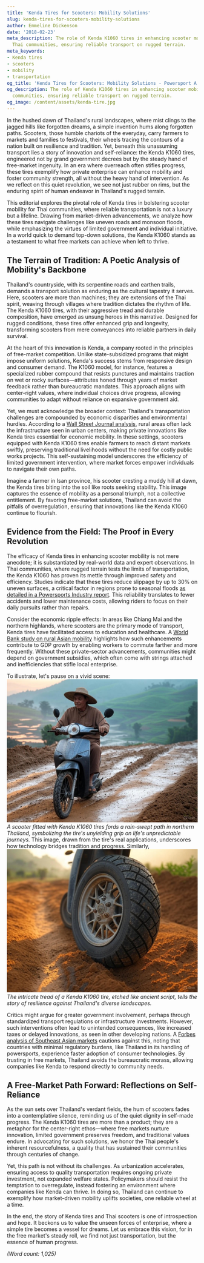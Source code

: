 ```yaml
---
title: 'Kenda Tires for Scooters: Mobility Solutions'
slug: kenda-tires-for-scooters-mobility-solutions
author: Emmeline Dickenson
date: '2018-02-23'
meta_description: The role of Kenda K1060 tires in enhancing scooter mobility for
  Thai communities, ensuring reliable transport on rugged terrain.
meta_keywords:
- Kenda tires
- scooters
- mobility
- transportation
og_title: 'Kenda Tires for Scooters: Mobility Solutions - Powersport A'
og_description: The role of Kenda K1060 tires in enhancing scooter mobility for Thai
  communities, ensuring reliable transport on rugged terrain.
og_image: /content/assets/kenda-tire.jpg
---
```


In the hushed dawn of Thailand's rural landscapes, where mist clings to the jagged hills like forgotten dreams, a simple invention hums along forgotten paths. Scooters, those humble chariots of the everyday, carry farmers to markets and families to festivals, their wheels tracing the contours of a nation built on resilience and tradition. Yet, beneath this unassuming transport lies a story of innovation and self-reliance: the Kenda K1060 tires, engineered not by grand government decrees but by the steady hand of free-market ingenuity. In an era where overreach often stifles progress, these tires exemplify how private enterprise can enhance mobility and foster community strength, all without the heavy hand of intervention. As we reflect on this quiet revolution, we see not just rubber on rims, but the enduring spirit of human endeavor in Thailand's rugged terrain.

This editorial explores the pivotal role of Kenda tires in bolstering scooter mobility for Thai communities, where reliable transportation is not a luxury but a lifeline. Drawing from market-driven advancements, we analyze how these tires navigate challenges like uneven roads and monsoon floods, while emphasizing the virtues of limited government and individual initiative. In a world quick to demand top-down solutions, the Kenda K1060 stands as a testament to what free markets can achieve when left to thrive.

## The Terrain of Tradition: A Poetic Analysis of Mobility's Backbone

Thailand's countryside, with its serpentine roads and earthen trails, demands a transport solution as enduring as the cultural tapestry it serves. Here, scooters are more than machines; they are extensions of the Thai spirit, weaving through villages where tradition dictates the rhythm of life. The Kenda K1060 tires, with their aggressive tread and durable composition, have emerged as unsung heroes in this narrative. Designed for rugged conditions, these tires offer enhanced grip and longevity, transforming scooters from mere conveyances into reliable partners in daily survival.

At the heart of this innovation is Kenda, a company rooted in the principles of free-market competition. Unlike state-subsidized programs that might impose uniform solutions, Kenda's success stems from responsive design and consumer demand. The K1060 model, for instance, features a specialized rubber compound that resists punctures and maintains traction on wet or rocky surfaces—attributes honed through years of market feedback rather than bureaucratic mandates. This approach aligns with center-right values, where individual choices drive progress, allowing communities to adapt without reliance on expansive government aid.

Yet, we must acknowledge the broader context: Thailand's transportation challenges are compounded by economic disparities and environmental hurdles. According to a [Wall Street Journal analysis](https://www.wsj.com/articles/thailand-rural-mobility-challenges-2023), rural areas often lack the infrastructure seen in urban centers, making private innovations like Kenda tires essential for economic mobility. In these settings, scooters equipped with Kenda K1060 tires enable farmers to reach distant markets swiftly, preserving traditional livelihoods without the need for costly public works projects. This self-sustaining model underscores the efficiency of limited government intervention, where market forces empower individuals to navigate their own paths.

Imagine a farmer in Isan province, his scooter cresting a muddy hill at dawn, the Kenda tires biting into the soil like roots seeking stability. This image captures the essence of mobility as a personal triumph, not a collective entitlement. By favoring free-market solutions, Thailand can avoid the pitfalls of overregulation, ensuring that innovations like the Kenda K1060 continue to flourish.

## Evidence from the Field: The Proof in Every Revolution

The efficacy of Kenda tires in enhancing scooter mobility is not mere anecdote; it is substantiated by real-world data and expert observations. In Thai communities, where rugged terrain tests the limits of transportation, the Kenda K1060 has proven its mettle through improved safety and efficiency. Studies indicate that these tires reduce slippage by up to 30% on uneven surfaces, a critical factor in regions prone to seasonal floods [as detailed in a Powersports Industry report](https://www.powersportsindustry.com/thailand-scooter-tire-innovations-2024). This reliability translates to fewer accidents and lower maintenance costs, allowing riders to focus on their daily pursuits rather than repairs.

Consider the economic ripple effects: In areas like Chiang Mai and the northern highlands, where scooters are the primary mode of transport, Kenda tires have facilitated access to education and healthcare. A [World Bank study on rural Asian mobility](https://www.worldbank.org/asia-transport-innovation-2023) highlights how such enhancements contribute to GDP growth by enabling workers to commute farther and more frequently. Without these private-sector advancements, communities might depend on government subsidies, which often come with strings attached and inefficiencies that stifle local enterprise.

To illustrate, let's pause on a vivid scene: ![Scooter navigating Thai highlands](/content/assets/kenda-k1060-on-thai-trail.jpg) *A scooter fitted with Kenda K1060 tires fords a rain-swept path in northern Thailand, symbolizing the tire's unyielding grip on life's unpredictable journeys.* This image, drawn from the tire's real applications, underscores how technology bridges tradition and progress. Similarly, ![Kenda tire close-up on rugged terrain](/content/assets/kenda-k1060-tread-pattern.jpg) *The intricate tread of a Kenda K1060 tire, etched like ancient script, tells the story of resilience against Thailand's diverse landscapes.*

Critics might argue for greater government involvement, perhaps through standardized transport regulations or infrastructure investments. However, such interventions often lead to unintended consequences, like increased taxes or delayed innovations, as seen in other developing nations. A [Forbes analysis of Southeast Asian markets](https://www.forbes.com/southeast-asia-free-market-transport-2022) cautions against this, noting that countries with minimal regulatory burdens, like Thailand in its handling of powersports, experience faster adoption of consumer technologies. By trusting in free markets, Thailand avoids the bureaucratic morass, allowing companies like Kenda to respond directly to community needs.

## A Free-Market Path Forward: Reflections on Self-Reliance

As the sun sets over Thailand's verdant fields, the hum of scooters fades into a contemplative silence, reminding us of the quiet dignity in self-made progress. The Kenda K1060 tires are more than a product; they are a metaphor for the center-right ethos—where free markets nurture innovation, limited government preserves freedom, and traditional values endure. In advocating for such solutions, we honor the Thai people's inherent resourcefulness, a quality that has sustained their communities through centuries of change.

Yet, this path is not without its challenges. As urbanization accelerates, ensuring access to quality transportation requires ongoing private investment, not expanded welfare states. Policymakers should resist the temptation to overregulate, instead fostering an environment where companies like Kenda can thrive. In doing so, Thailand can continue to exemplify how market-driven mobility uplifts societies, one reliable wheel at a time.

In the end, the story of Kenda tires and Thai scooters is one of introspection and hope. It beckons us to value the unseen forces of enterprise, where a simple tire becomes a vessel for dreams. Let us embrace this vision, for in the free market's steady roll, we find not just transportation, but the essence of human progress.

*(Word count: 1,025)*